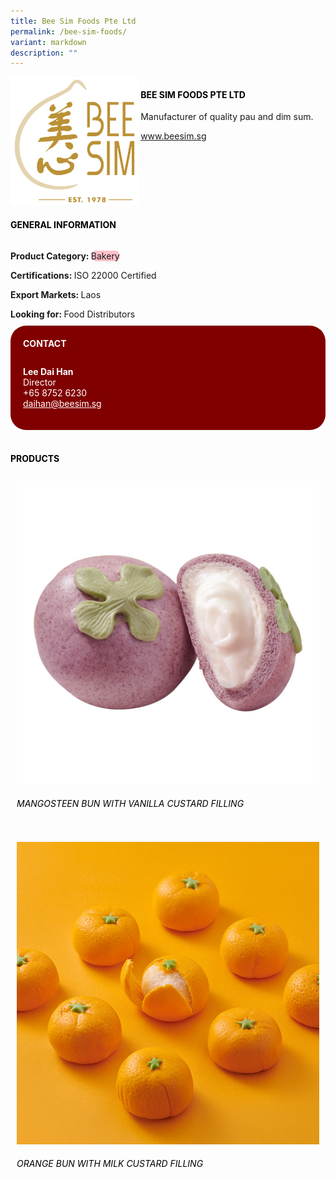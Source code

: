 ```yaml
---
title: Bee Sim Foods Pte Ltd
permalink: /bee-sim-foods/
variant: markdown
description: ""
---
```

<div class="flex-paragraph">
	<div style="display: flex; flex-wrap: wrap;" class="flex-container">
		<div style="flex: 1 1 40%; display: block;" class="card sgds">
			<img src="/images/Bee%20Sim%20Foods/bee_sim_foods_logo.png">
		</div>
		<div style="flex: 1 1 58%; display: block; margin-left: 3px" class="card-sgds">
			<h4 style="text-transform: uppercase; color: black;"><b>Bee Sim Foods Pte Ltd</b></h4>
			<p>Manufacturer of quality pau and dim sum.</p>
			<p><a target="_blank" href="https://www.beesim.sg">www.beesim.sg</a></p>
		</div>
	</div>
</div>

<h4 style="text-transform: uppercase; color: black;">
	<b>General Information</b>
</h4>
<div style="display: flex; flex-wrap: wrap;" class="flex-container">
	<div style="flex: 1 1 65%; display: block; align-self: stretch" class="card sgds">
		<div class="flex-paragraph">
			<p>
				<b>Product Category: </b>
				<span style="background-color: pink; border-radius: 10px;">Bakery</span>
			</p>
			<p>
				<b>Certifications: </b>ISO 22000 Certified
			</p>
			<p>
				<b>Export Markets: </b>Laos
			</p>
			<p style="margin-bottom: 10px;">
				<b>Looking for: </b>Food Distributors
			</p>
		</div>
	</div>
	<div style="flex: 1 1 35%; padding: 10px; display: block; background-color: maroon; border-radius: 25px; align-self: center;" class="card sgds">
		<h4 style="color: white; margin-top: 10px; margin-left: 10px;">CONTACT</h4>
		<div class="flex-paragraph">
			<p style="padding: 10px; color: white;">
				<b>Lee Dai Han</b>
				<br>Director<br>+65 8752 6230<br>
				<a style="color: white;" href="mailto:daihan@beesim.sg">daihan@beesim.sg</a>
			</p>
		</div>
	</div>
</div>
<br>
<h4 style="text-transform: uppercase; color: black;">
	<b>Products</b>
</h4>
<div style="display: flex; flex-wrap: wrap;">
	<div style="flex: 1 1 47%; margin: 10px; display: block;" class="card sgds">
		<div style="display: block;" class="flex-image">
			<img src="/images/Bee%20Sim%20Foods/bee_sim_foods_product_01.jpg">
		</div>
		<div class="flex-paragraph">
			<h6 style="text-transform: uppercase; color: black;">Mangosteen Bun with Vanilla Custard Filling</h6>
		</div>
	</div>
	<div style="flex: 1 1 47%; margin: 10px; display: block;" class="card sgds">
		<div style="display: block;" class="flex-image">
			<img src="/images/Bee%20Sim%20Foods/bee_sim_foods_product_02.jpg">
		</div>
		<div class="flex-paragraph">
			<h6 style="text-transform: uppercase; color: black;">Orange Bun with Milk Custard Filling</h6>
		</div>
	</div>
</div>